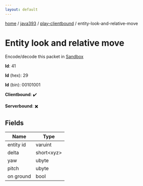 ```yaml
---
layout: default
---
```


[home](/)  /  [java393](/protocol/java393)  /  [play-clientbound](/protocol/java393/play-clientbound)  /  entity-look-and-relative-move

# Entity look and relative move

Encode/decode this packet in [Sandbox](../../../sandbox/java393#PlayClientbound.EntityLookAndRelativeMove)

**Id**: 41

**Id** (hex): 29

**Id** (bin): 00101001

**Clientbound**: ✔️

**Serverbound**: ✖️

## Fields

Name | Type
---|---
entity id | varuint
delta | short&lt;xyz&gt;
yaw | ubyte
pitch | ubyte
on ground | bool
